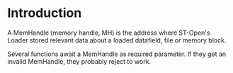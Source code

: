 # Introduction #

A MemHandle (memory handle, MH) is the address where ST-Open's Loader stored relevant data about a loaded datafield, file or memory block.

Several functions await a MemHandle as required parameter. If they get an invalid MemHandle, they probably reject to work.
